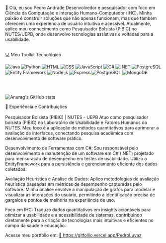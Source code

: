 👋 Olá, eu sou Pedro Andrade
Desenvolvedor e pesquisador com foco em Ciência da Computação e Interação Humano-Computador (IHC). Minha paixão é construir soluções que não apenas funcionam, mas que também oferecem uma experiência de usuário intuitiva e acessível. Atualmente, aplico meu conhecimento como Pesquisador Bolsista (PIBIC) no NUTES/UEPB, onde desenvolvo tecnologias assistivas e voltadas para a usabilidade.
<br></br>

💻 Meu Toolkit Tecnológico
<div style="display: inline-block;">
<img align="center" alt="Java" src="https://img.shields.io/badge/Java-ED8B00?style=for-the-badge&logo=openjdk&logoColor=white"/>
<img align="center" alt="Python" src="https://img.shields.io/badge/Python-3776AB?style=for-the-badge&logo=python&logoColor=white"/>
<img align="center" alt="HTML" src="https://img.shields.io/badge/HTML5-E34F26?style=for-the-badge&logo=html5&logoColor=white"/>
<img align="center" alt="CSS" src="https://img.shields.io/badge/CSS3-1572B6?style=for-the-badge&logo=css3&logoColor=white"/>
<img align="center" alt="JavaScript" src="https://img.shields.io/badge/JavaScript-F7DF1E?logo=javascript&logoColor=black&style=for-the-badge"/>
<img align="center" alt="C#" src="https://img.shields.io/badge/C%23-239120?logo=c-sharp&logoColor=white&style=for-the-badge"/>
<img align="center" alt=".NET" src="https://img.shields.io/badge/.NET-5C2D91?logo=.net&logoColor=white&style=for-the-badge"/>
<img align="center" alt="PostgreSQL" src="https://img.shields.io/badge/PostgreSQL-316192?logo=postgresql&logoColor=white&style=for-the-badge"/>
<img align="center" alt="Entity Framework" src="https://img.shields.io/badge/Entity%20Framework-5C2D91?style=for-the-badge&logo=.net&logoColor=white"/>
<img align="center" alt="Node.js" src="https://img.shields.io/badge/Node.js-339933?style=for-the-badge&logo=node.js&logoColor=white"/>
<img align="center" alt="Express" src="https://img.shields.io/badge/Express.js-000000?style=for-the-badge&logo=express&logoColor=white"/>
<img align="center" alt="PostgreSQL" src="https://img.shields.io/badge/PostgreSQL-316192?style=for-the-badge&logo=postgresql&logoColor=white"/>
<img align="center" alt="MongoDB" src="https://img.shields.io/badge/MongoDB-47A248?style=for-the-badge&logo=mongodb&logoColor=white"/>
</div>

<br></br>

![Anurag's GitHub stats](https://github-readme-stats.vercel.app/api?username=pedroluvaz&show_icons=true&theme=transparent)



🚀 Experiência e Contribuições<br></br>
Pesquisador Bolsista (PIBIC) | NUTES - UEPB
Atuo como pesquisador bolsista (PIBIC) no Laboratório de Usabilidade e Fatores Humanos do NUTES. Meu foco é a aplicação de métodos quantitativos para aprimorar a avaliação de interfaces, conectando pesquisa acadêmica com desenvolvimento de software prático.

Desenvolvimento de Ferramentas com C#: Sou responsável pelo desenvolvimento e manutenção de um software em C# (.NET) projetado para mensuração de desempenho em testes de usabilidade. Utilizo o EntityFramework para a persistência e gerenciamento eficiente dos dados coletados.

Avaliação Heurística e Análise de Dados: Aplico metodologias de avaliação heurística baseadas em métricas de desempenho capturadas pelo software. Minha análise envolve a manipulação de grafos para modelar e visualizar as interações do usuário, permitindo a identificação precisa de gargalos e pontos de melhoria na experiência de uso.

Foco em IHC: Traduzo dados quantitativos em insights acionáveis para otimizar a usabilidade e a acessibilidade de sistemas, contribuindo diretamente para a criação de tecnologias mais intuitivas e eficientes no campo da saúde e educação.



Acesse meu portfólio em: 
<a href="https://gitfollio.vercel.app/PedroLuvaz"> 🔗
  https://gitfollio.vercel.app/PedroLuvaz
</a>

<!-- GitFolio:start
{
  "gitfolio": "on",
  "name": "Pedro Andrade",
  "email": "pedrolucas0721@gmail.com",
  "tagline": "FullStack Developer",
  "avatar_url": "https://avatars.githubusercontent.com/u/113270952?v=4",
  "website": "",
  "githubUser": "PedroLuvaz",
  "linkedinUser": "https://www.linkedin.com/in/pedro-andrade-0a8146235/",
  "about": "Pesquisador PIBIC no NUTES/UEPB, atuo no Laboratório de Usabilidade e Fatores Humanos com foco em IHC. Desenvolvo em C# (.NET) software para mensuração de desempenho em testes de usabilidade, com EntityFramework para persistência de dados. Realizo avaliação heurística e análise quantitativa com grafos, transformando dados em insights para otimizar usabilidade e acessibilidade em saúde e educação.",
  "showStars": true,
  "showFollowers": true,
  "followers": 16,
  "following": 22,
  "themeId": "cyberpunk",
  "tech": [
  "C#",
  "Java",
  "JavaScript",
  "NodeJs",
  "Python",
  "MongoDB",
  "PostGreSQL",
  "EntityFramework",
  ".NET"
],
  "projects": [
  {
    "id": 616634190,
    "repoName": "Project-TubeTool",
    "url": "https://github.com/PedroLuvaz/Project-TubeTool",
    "stars": 1,
    "description": "Projeto do primeiro período da universidade na disciplina de algoritmos  construído em Python.",
    "image": "",
    "techs": [],
    "deploy": "",
    "highlighted": false
  },
  {
    "id": 948270962,
    "repoName": "eng2marketplace",
    "url": "https://github.com/PedroLuvaz/eng2marketplace",
    "stars": 0,
    "description": "",
    "image": "",
    "techs": [],
    "deploy": "",
    "highlighted": false
  },
  {
    "id": 940328812,
    "repoName": "sistemaOdonto",
    "url": "https://github.com/PedroLuvaz/sistemaOdonto",
    "stars": 0,
    "description": "",
    "image": "",
    "techs": [],
    "deploy": "",
    "highlighted": false
  },
  {
    "id": 564537291,
    "repoName": "PedroLuvaz",
    "url": "https://github.com/PedroLuvaz/PedroLuvaz",
    "stars": 0,
    "description": "Config files for my GitHub profile.",
    "image": "",
    "techs": [],
    "deploy": "",
    "highlighted": false
  }
]
}
GitFolio:end -->
  
